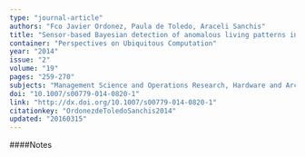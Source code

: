 ```yaml
---
type: "journal-article"
authors: "Fco Javier Ordonez, Paula de Toledo, Araceli Sanchis"
title: "Sensor-based Bayesian detection of anomalous living patterns in a home setting"
container: "Perspectives on Ubiquitous Computation"
year: "2014"
issue: "2"
volume: "19"
pages: "259-270"
subjects: "Management Science and Operations Research, Hardware and Architecture, Computer Science Applications"
doi: "10.1007/s00779-014-0820-1"
link: "http://dx.doi.org/10.1007/s00779-014-0820-1"
citationkey: "OrdonezdeToledoSanchis2014"
updated: "20160315"
---
```


####Notes
